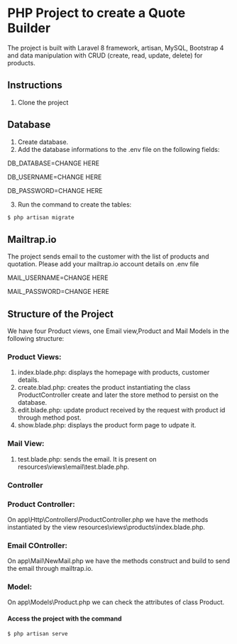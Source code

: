 # PHP Project to create a Quote Builder
The project is built with Laravel 8 framework, artisan, MySQL, Bootstrap 4 and data manipulation with CRUD (create, read, update, delete) for products.

## Instructions

1. Clone the project 


## Database
1. Create database.
2. Add the database informations to the .env file on the following fields:

DB_DATABASE=CHANGE HERE

DB_USERNAME=CHANGE HERE

DB_PASSWORD=CHANGE HERE

3. Run the command to create the tables:
```bash
$ php artisan migrate
```

## Mailtrap.io
The project sends email to the customer with the list of products and quotation.
Please add your mailtrap.io account details on .env file

MAIL_USERNAME=CHANGE HERE

MAIL_PASSWORD=CHANGE HERE


## Structure of the Project
We have four Product views, one Email view,Product and Mail Models in the following structure:

### Product Views:
1. index.blade.php: displays the homepage with products, customer details.
2. create.blad.php: creates the product instantiating the class ProductController create and later the store method to persist on the database.
3. edit.blade.php: update product received by the request with product id through method post.
4. show.blade.php: displays the product form page to udpate it.

### Mail View:
1. test.blade.php: sends the email. It is present on resources\views\email\test.blade.php.
### Controller

### Product Controller:
On app\Http\Controllers\ProductController.php we have the methods instantiated by the view resources\views\products\index.blade.php.

### Email COntroller:
On app\Mail\NewMail.php we have the methods construct and build to send the email through mailtrap.io.

### Model: 
On app\Models\Product.php we can check the attributes of class Product.

#### Access the project with the command 
```bash
$ php artisan serve
````
